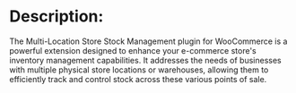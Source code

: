 # Description:
The Multi-Location Store Stock Management plugin for WooCommerce is a powerful extension designed to enhance your e-commerce store's inventory management capabilities.
It addresses the needs of businesses with multiple physical store locations or warehouses, allowing them to efficiently track and control stock across these various points of sale.
